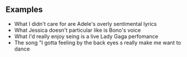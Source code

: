 ## Examples

* What I didn't care for are Adele's overly sentimental lyrics
* What Jessica doesn't particular like is Bono's voice
* What I'd really enjoy seing is a live Lady Gaga perfomance
* The song "I gotta feeling by the back eyes s really make me want to dance
<!--stackedit_data:
eyJoaXN0b3J5IjpbMTQ3MzU0MTEzNiwtNDkyMzgzNzMxLDE4Mz
M4MzExOTZdfQ==
-->